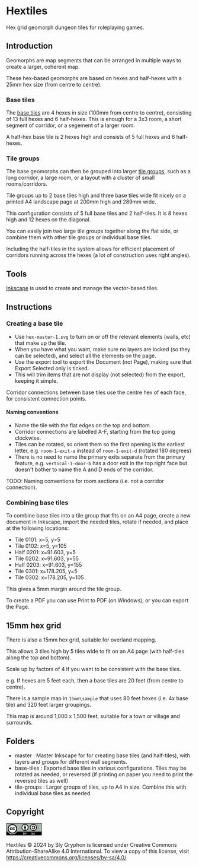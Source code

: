 # Hextiles

Hex grid geomorph dungeon tiles for roleplaying games.

## Introduction

Geomorphs are map segments that can be arranged in multiple ways to create a larger, coherent map.

These hex-based geomorphs are based on hexes and half-hexes with a 25mm hex size (from centre to centre).

### Base tiles

The [base tiles](base-tiles) are 4 hexes in size (100mm from centre to centre), consisting of 13 full hexes and 6 half-hexes. This is enough for a 3x3 room, a short segment of corridor, or a segement of a larger room.

A half-hex base tile is 2 hexes high and consists of 5 full hexes and 6 half-hexes.

### Tile groups

The base geomorphs can then be grouped into larger [tile groups](tile-groups), such as a long corridor, a large room, or a layout with a cluster of small rooms/corridors.

Tile groups up to 2 base tiles high and three base tiles wide fit nicely on a printed A4 landscape page at 200mm high and 289mm wide.

This configuration consists of 5 full base tiles and 2 half-tiles. It is 8 hexes high and 12 hexes on the diagonal.

You can easily join two large tile groups together along the flat side, or combine them with other tile groups or individual base tiles.

Including the half-tiles in the system allows for efficient placement of corridors running across the hexes (a lot of construction uses right angles).

## Tools

[Inkscape](https://inkscape.org/) is used to create and manage the vector-based tiles.

## Instructions

### Creating a base tile

* Use `hex-master-1.svg` to turn on or off the relevant elements (walls, etc) that make up the tile.
* When you have what you want, make sure no layers are locked (so they can be selected), and select all the elements on the page.
* Use the export tool to export the Document (not Page), making sure that Export Selected only is ticked.
* This will trim items that are not display (not selected) from the export, keeping it simple.

Corridor connections between base tiles use the centre hex of each face, for consistent connection points.

#### Naming conventions

* Name the tile with the flat edges on the top and bottom.
* Corridor connections are labelled A-F, starting from the top going clockwise.
* Tiles can be rotated, so orient them so the first opening is the earliest letter, e.g. `room-1-exit-a` instead of `room-1-exit-d` (rotated 180 degrees)
* There is no need to name the primary exits separate from the primary feature, e.g. `vertical-1-door-b` has a door exit in the top right face but doesn't bother to name the A and D ends of the corridor.  

TODO: Naming conventions for room sections (i.e. not a corridor connection).

### Combining base tiles

To combine base tiles into a tile group that fits on an A4 page, create a new document in Inkscape, import the needed tiles, rotate if needed, and place at the following locations:

* Tile 0101: x=5, y=5
* Tile 0102: x=5, y=105 
* Half 0201: x=91.603, y=5
* Tile 0202: x=91.603, y=55 
* Half 0203: x=91.603, y=155
* Tile 0301: x=178.205, y=5
* Tile 0302: x=178.205, y=105 

This gives a 5mm margin around the tile group.

To create a PDF you can use Print to PDF (on Windows), or you can export the Page.

## 15mm hex grid

There is also a 15mm hex grid, suitable for overland mapping.

This allows 3 tiles high by 5 tiles wide to fit on an A4 page (with half-tiles along the top and bottom).

Scale up by factors of 4 if you want to be consistent with the base tiles.

e.g. If hexes are 5 feet each, then a base tiles are 20 feet (from centre to centre).

There is a sample map in `15mm\sample` that uses 80 feet hexes (i.e. 4x base tile) and 320 feet larger groupings.

This map is around 1,000 x 1,500 feet, suitable for a town or village and surrounds.

## Folders

* master : Master Inkscape for for creating base tiles (and half-tiles), with layers and groups for different wall segments.
* base-tiles : Exported base tiles in various configurations. Tiles may be rotated as needed, or reversed (if printing on paper you need to print the reversed tiles as well)
* tile-groups : Larger groups of tiles, up to A4 in size. Combine this with individual base tiles as needed.

## Copyright

<img src="by-sa.png" alt="CC BY-SA 4.0" style="width:6rem">

Hextiles © 2024 by Sly Gryphon is licensed under Creative Commons Attribution-ShareAlike 4.0 International. To view a copy of this license, visit <https://creativecommons.org/licenses/by-sa/4.0/>
